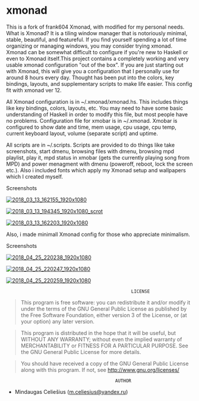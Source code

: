 # xmonad
This is a fork of frank604 Xmonad, with modified for my personal needs. What is Xmonad? It is a tiling window manager that is notoriously minimal, stable, beautiful, and featureful. If you find yourself spending a lot of time organizing or managing windows, you may consider trying xmonad. Xmonad can be somewhat difficult to configure if you're new to Haskell or even to Xmonad itself.This project contains a completely working and very usable xmonad configuration "out of the box". If you are just starting out with Xmonad, this will give you a configuration that I personally use for around 8 hours every day. Thought has been put into the colors, key bindings, layouts, and supplementary scripts to make life easier. This config fit with xmonad ver 12. 

All Xmonad configuration is in ~/.xmonad/xmonad.hs. This includes things like key bindings, colors, layouts, etc. You may need to have some basic understanding of Haskell in order to modify this file, but most people have no problems. Configuration file for xmobar is in ~/.xmonad. Xmobar is configured to show date and time, mem usage, cpu usage, cpu temp, current keyboard layout, volume (separate script) and uptime.

All scripts are in ~/.scripts. Scripts are provided to do things like take screenshots, start dmenu, browsing files with dmenu, browsing mpd playlist, play it, mpd status in xmobar (gets the currently playing song from MPD) and power menagment with dmenu (poweroff, reboot, lock the screen etc.). Also i included fonts which apply my Xmonad setup and wallpapers which I created myself.


Screenshots

<a href="https://ibb.co/b4QyCx"><img src="https://preview.ibb.co/gTUQsx/2018_03_13_162155_1920x1080.png" alt="2018_03_13_162155_1920x1080" border="0"></a>


<a href="https://ibb.co/b4xBXx"><img src="https://preview.ibb.co/nFFyCx/2018_03_13_194345_1920x1080_scrot.png" alt="2018_03_13_194345_1920x1080_scrot" border="0"></a>


<a href="https://ibb.co/mKKx5H"><img src="https://preview.ibb.co/n6cjkH/2018_03_13_162203_1920x1080.png" alt="2018_03_13_162203_1920x1080" border="0"></a>

Also, i made minimall Xmonad config for those who appreciate minimalism.

Screenshots

<a href="https://ibb.co/kPTK9H"><img src="https://preview.ibb.co/jjAo3c/2018_04_25_220238_1920x1080.png" alt="2018_04_25_220238_1920x1080" border="0"></a>


<a href="https://ibb.co/fuqMOc"><img src="https://preview.ibb.co/ecgjbx/2018_04_25_220247_1920x1080.png" alt="2018_04_25_220247_1920x1080" border="0"></a>


<a href="https://ibb.co/muiQic"><img src="https://preview.ibb.co/bssJ3c/2018_04_25_220259_1920x1080.png" alt="2018_04_25_220259_1920x1080" border="0"></a>


                                                   LICENSE
                                                    
                                                    
                                                    
     

 > This program is free software: you can redistribute it and/or modify it under the terms of the GNU General Public License as published by the Free Software Foundation, either version 3 of the License, or (at your option) any later version.

   > This program is distributed in the hope that it will be useful, but WITHOUT ANY WARRANTY; without even the implied warranty of MERCHANTABILITY or FITNESS FOR A PARTICULAR PURPOSE. See the GNU General Public License for more details.

   > You should have received a copy of the GNU General Public License along with this program. If not, see http://www.gnu.org/licenses/
                                   
                                   
                                             AUTHOR
                                              
- Mindaugas Celiešius (m.celiesius@yandex.ru)                                              
